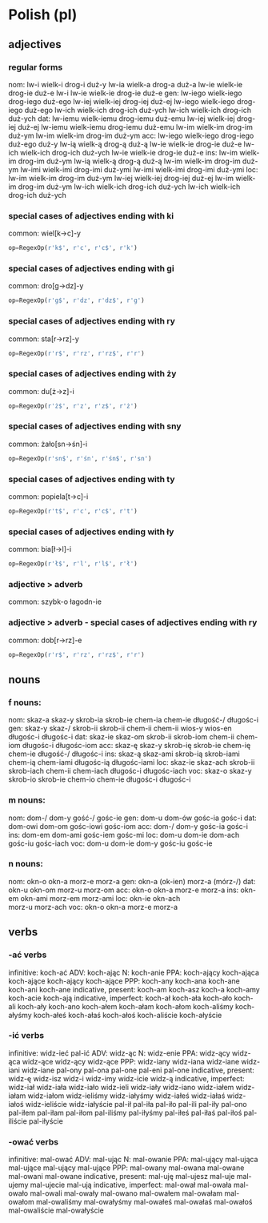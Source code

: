 # Polish (pl)

## adjectives

### regular forms
nom: lw-i wielk-i drog-i duż-y
     lw-ia wielk-a drog-a duż-a
     lw-ie wielk-ie drog-ie duż-e 
     lw-i
     lw-ie wielk-ie drog-ie duż-e 
gen: lw-iego wielk-iego drog-iego duż-ego
     lw-iej wielk-iej drog-iej duż-ej
     lw-iego wielk-iego drog-iego duż-ego
     lw-ich wielk-ich drog-ich duż-ych
     lw-ich wielk-ich drog-ich duż-ych
dat: lw-iemu wielk-iemu drog-iemu duż-emu
     lw-iej wielk-iej drog-iej duż-ej
     lw-iemu wielk-iemu drog-iemu duż-emu
     lw-im wielk-im drog-im duż-ym
     lw-im wielk-im drog-im duż-ym
acc: lw-iego wielk-iego drog-iego duż-ego duż-y
     lw-ią wielk-ą drog-ą duż-ą
     lw-ie wielk-ie drog-ie duż-e
     lw-ich wielk-ich drog-ich duż-ych
     lw-ie wielk-ie drog-ie duż-e
ins: lw-im wielk-im drog-im duż-ym
     lw-ią wielk-ą drog-ą duż-ą
     lw-im wielk-im drog-im duż-ym
     lw-imi wielk-imi drog-imi duż-ymi
     lw-imi wielk-imi drog-imi duż-ymi
loc: lw-im wielk-im drog-im duż-ym
     lw-iej wielk-iej drog-iej duż-ej
     lw-im wielk-im drog-im duż-ym
     lw-ich wielk-ich drog-ich duż-ych
     lw-ich wielk-ich drog-ich duż-ych

### special cases of adjectives ending with ki
common: wiel[k->c]-y
``` python
op=RegexOp(r'k$', r'c', r'c$', r'k')
```

### special cases of adjectives ending with gi
common: dro[g->dz]-y
``` python
op=RegexOp(r'g$', r'dz', r'dz$', r'g')
```

### special cases of adjectives ending with ry
common: sta[r->rz]-y
``` python
op=RegexOp(r'r$', r'rz', r'rz$', r'r')
```

### special cases of adjectives ending with ży
common: du[ż->z]-i
``` python
op=RegexOp(r'ż$', r'z', r'z$', r'ż')
```

### special cases of adjectives ending with sny
common: żało[sn->śn]-i
``` python
op=RegexOp(r'sn$', r'śn', r'śn$', r'sn')
```

### special cases of adjectives ending with ty
common: popiela[t->c]-i
``` python
op=RegexOp(r't$', r'c', r'c$', r't')
```

### special cases of adjectives ending with ły
common: bia[ł->l]-i
``` python
op=RegexOp(r'ł$', r'l', r'l$', r'ł')
```

### adjective > adverb
common: szybk-o
        łagodn-ie

### adjective > adverb - special cases of adjectives ending with ry
common: dob[r->rz]-e
``` python
op=RegexOp(r'r$', r'rz', r'rz$', r'r')
```

## nouns
### f nouns: 
nom: skaz-a skaz-y
     skrob-ia skrob-ie
     chem-ia chem-ie
     długość-/ długośc-i
gen: skaz-y skaz-/
     skrob-ii skrob-ii
     chem-ii chem-ii
     wios-y wios-en
     długośc-i długośc-i
dat: skaz-ie skaz-om
     skrob-ii skrob-iom
     chem-ii chem-iom
     długośc-i długośc-iom
acc: skaz-ę skaz-y
     skrob-ię skrob-ie
     chem-ię chem-ie
     długość-/ długośc-i
ins: skaz-ą skaz-ami
     skrob-ią skrob-iami
     chem-ią chem-iami
     długośc-ią długośc-iami
loc: skaz-ie skaz-ach
     skrob-ii skrob-iach
     chem-ii chem-iach
     długośc-i długośc-iach
voc: skaz-o skaz-y
     skrob-io skrob-ie
     chem-io chem-ie
     długośc-i długośc-i

### m nouns:
nom: dom-/ dom-y
     gość-/ gośc-ie
gen: dom-u dom-ów
     gośc-ia gośc-i
dat: dom-owi dom-om
     gośc-iowi gośc-iom
acc: dom-/ dom-y
     gośc-ia gośc-i
ins: dom-em dom-ami
     gośc-iem gośc-mi
loc: dom-u dom-ie dom-ach
     gośc-iu gośc-iach
voc: dom-u dom-ie dom-y
     gośc-iu gośc-ie        

### n nouns:
nom: okn-o okn-a
     morz-e morz-a
gen: okn-a (ok-ien)
     morz-a (mórz-/)
dat: okn-u okn-om
     morz-u morz-om
acc: okn-o okn-a
     morz-e morz-a
ins: okn-em okn-ami
     morz-em morz-ami
loc: okn-ie okn-ach   
     morz-u morz-ach
voc: okn-o okn-a
     morz-e morz-a

## verbs

### -ać verbs
infinitive: koch-ać
ADV:        koch-ając
N:          koch-anie
PPA:        koch-ający koch-ająca koch-ające koch-ający koch-ające
PPP:        koch-any koch-ana koch-ane koch-ani koch-ane
indicative, present:   koch-am koch-asz koch-a koch-amy koch-acie koch-ają
indicative, imperfect: koch-ał koch-ała koch-ało koch-ali koch-ały
                       koch-ano
                       koch-ałem koch-ałam koch-ałom koch-aliśmy koch-ałyśmy
                       koch-ałeś koch-ałaś koch-ałoś koch-aliście koch-ałyście

### -ić verbs
infinitive: widz-ieć
            pal-ić
ADV:        widz-ąc
N:          widz-enie
PPA:        widz-ący widz-ąca widz-ące widz-ący widz-ące
PPP:        widz-iany widz-iana widz-iane widz-iani widz-iane
            pal-ony pal-ona pal-one pal-eni pal-one
indicative, present:   widz-ę widz-isz widz-i widz-imy widz-icie widz-ą
indicative, imperfect: widz-iał widz-iała widz-iało widz-ieli widz-iały
                       widz-iano
                       widz-iałem widz-iałam widz-iałom widz-ieliśmy widz-iałyśmy
                       widz-iałeś widz-iałaś widz-iałoś widz-ieliście widz-iałyście
                       pal-ił pal-iła pal-iło pal-ili pal-iły
                       pal-ono
                       pal-iłem pal-iłam pal-iłom pal-iliśmy pal-iłyśmy
                       pal-iłeś pal-iłaś pal-iłoś pal-iliście pal-iłyście

### -ować verbs
infinitive: mal-ować
ADV:        mal-ując
N:          mal-owanie
PPA:        mal-ujący mal-ująca mal-ujące mal-ujący mal-ujące
PPP:        mal-owany mal-owana mal-owane mal-owani mal-owane
indicative, present:   mal-uję mal-ujesz mal-uje mal-ujemy mal-ujecie mal-ują
indicative, imperfect: mal-ował mal-owała mal-owało mal-owali mal-owały
                       mal-owano
                       mal-owałem mal-owałam mal-owałom mal-owaliśmy mal-owałyśmy
                       mal-owałeś mal-owałaś mal-owałoś mal-owaliście mal-owałyście
